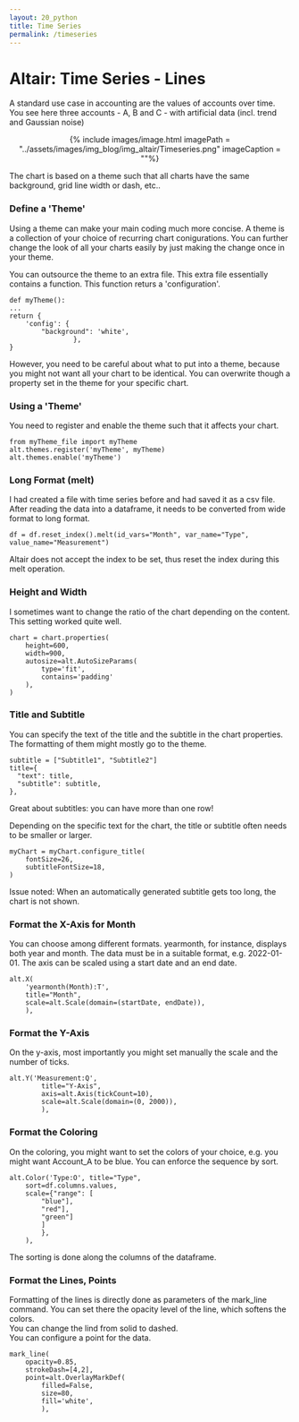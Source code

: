```yaml
---
layout: 20_python
title: Time Series
permalink: /timeseries
---
```


# Altair: Time Series - Lines

A standard use case in accounting are the values of accounts over time. You see here three accounts - A, B and C - with artificial data (incl. trend and Gaussian noise)

<center>
{% include images/image.html imagePath = "../assets/images/img_blog/img_altair/Timeseries.png" imageCaption =  ""%}
</center>

The chart is based on a theme such that all charts have the same background, grid line width or dash, etc..


### Define a 'Theme'

Using a theme can make your main coding much more concise. A theme is a collection of your choice of recurring chart conigurations.
You can further change the look of all your charts easily by just making the change once in your theme.

You can outsource the theme to an extra file. 
This extra file essentially contains a function. This function returs a 'configuration'. 

>
    def myTheme():
    ...
    return {
        'config': {
            "background": 'white', 
                    },
    }

However, you need to be careful about what to put into a theme, because you might not want all your chart to be identical. You can overwrite though a property set in the theme for your specific chart.


### Using a 'Theme'

You need to register and enable the theme such that it affects your chart.

>
    from myTheme_file import myTheme
    alt.themes.register('myTheme', myTheme)
    alt.themes.enable('myTheme')

### Long Format (melt)

I had created a file with time series before and had saved it as a csv file.
After reading the data into a dataframe, it needs to be converted from wide format to long format.

>
    df = df.reset_index().melt(id_vars="Month", var_name="Type", value_name="Measurement")

Altair does not accept the index to be set, thus reset the index during this melt operation.


### Height and Width

I sometimes want to change the ratio of the chart depending on the content. This setting worked quite well.

>
    chart = chart.properties(
        height=600,   
        width=900, 
        autosize=alt.AutoSizeParams(
            type='fit',
            contains='padding'
        ),
    )    


### Title and Subtitle

You can specify the text of the title and the subtitle in the chart properties. The formatting of them might mostly go to the theme.

>
    subtitle = ["Subtitle1", "Subtitle2"]
    title={
      "text": title, 
      "subtitle": subtitle,
    }, 

Great about subtitles: you can have more than one row!

Depending on the specific text for the chart, the title or subtitle often needs to be smaller or larger.

>
    myChart = myChart.configure_title(
        fontSize=26,
        subtitleFontSize=18,
    )    

Issue noted: When an automatically generated subtitle gets too long, the chart is not shown. 


### Format the X-Axis for Month

You can choose among different formats. yearmonth, for instance, displays both year and month.
The data must be in a suitable format, e.g. 2022-01-01. 
The axis can be scaled using a start date and an end date. 

>
    alt.X(
        'yearmonth(Month):T', 
        title="Month",
        scale=alt.Scale(domain=(startDate, endDate)),
        ),


### Format the Y-Axis

On the y-axis, most importantly you might set manually the scale and the number of ticks.

>
    alt.Y('Measurement:Q', 
            title="Y-Axis",
            axis=alt.Axis(tickCount=10),
            scale=alt.Scale(domain=(0, 2000)),
            ), 

### Format the Coloring

On the coloring, you might want to set the colors of your choice, e.g. you might want Account_A to be blue. You can enforce the sequence by sort.

>
    alt.Color('Type:O', title="Type", 
        sort=df.columns.values,
        scale={"range": [
            "blue"],
            "red"],
            "green"] 
            ]
            },
        ),   


The sorting is done along the columns of the dataframe.

### Format the Lines, Points

Formatting of the lines is directly done as parameters of the mark_line command.
You can set there the opacity level of the line, which softens the colors.<br>
You can change the lind from solid to dashed.<br>
You can configure a point for the data.

>
    mark_line(
        opacity=0.85,
        strokeDash=[4,2],
        point=alt.OverlayMarkDef(
            filled=False, 
            size=80, 
            fill='white',   
            ), 


